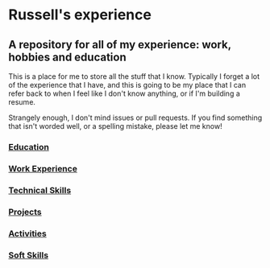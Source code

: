 # Russell's experience

## A repository for all of my experience: work, hobbies and education

This is a place for me to store all the stuff that I know. Typically I forget a
lot of the experience that I have, and this is going to be my place that I can
refer back to when I feel like I don't know anything, or if I'm building a
resume.

Strangely enough, I don't mind issues or pull requests. If you find something
that isn't worded well, or a spelling mistake, please let me know!

### [Education](education.md)
### [Work Experience](jobs.md)
### [Technical Skills](technical.md)
### [Projects](projects.md)
### [Activities](activities.md)
### [Soft Skills](softskills.md)
